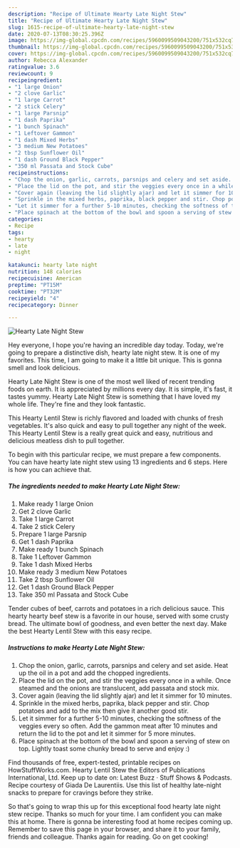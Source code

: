 ```yaml
---
description: "Recipe of Ultimate Hearty Late Night Stew"
title: "Recipe of Ultimate Hearty Late Night Stew"
slug: 1615-recipe-of-ultimate-hearty-late-night-stew
date: 2020-07-13T08:30:25.396Z
image: https://img-global.cpcdn.com/recipes/5960099509043200/751x532cq70/hearty-late-night-stew-recipe-main-photo.jpg
thumbnail: https://img-global.cpcdn.com/recipes/5960099509043200/751x532cq70/hearty-late-night-stew-recipe-main-photo.jpg
cover: https://img-global.cpcdn.com/recipes/5960099509043200/751x532cq70/hearty-late-night-stew-recipe-main-photo.jpg
author: Rebecca Alexander
ratingvalue: 3.6
reviewcount: 9
recipeingredient:
- "1 large Onion"
- "2 clove Garlic"
- "1 large Carrot"
- "2 stick Celery"
- "1 large Parsnip"
- "1 dash Paprika"
- "1 bunch Spinach"
- "1 Leftover Gammon"
- "1 dash Mixed Herbs"
- "3 medium New Potatoes"
- "2 tbsp Sunflower Oil"
- "1 dash Ground Black Pepper"
- "350 ml Passata and Stock Cube"
recipeinstructions:
- "Chop the onion, garlic, carrots, parsnips and celery and set aside. Heat up the oil in a pot and add the chopped ingredients."
- "Place the lid on the pot, and stir the veggies every once in a while. Once steamed and the onions are translucent, add passata and stock mix."
- "Cover again (leaving the lid slightly ajar) and let it simmer for 10 minutes."
- "Sprinkle in the mixed herbs, paprika, black pepper and stir. Chop potatoes and add to the mix then give it another good stir."
- "Let it simmer for a further 5-10 minutes, checking the softness of the veggies every so often. Add the gammon meat after 10 minutes and return the lid to the pot and let it simmer for 5 more minutes."
- "Place spinach at the bottom of the bowl and spoon a serving of stew on top. Lightly toast some chunky bread to serve and enjoy :)"
categories:
- Recipe
tags:
- hearty
- late
- night

katakunci: hearty late night 
nutrition: 148 calories
recipecuisine: American
preptime: "PT15M"
cooktime: "PT32M"
recipeyield: "4"
recipecategory: Dinner

---
```



![Hearty Late Night Stew](https://img-global.cpcdn.com/recipes/5960099509043200/751x532cq70/hearty-late-night-stew-recipe-main-photo.jpg)

Hey everyone, I hope you're having an incredible day today. Today, we're going to prepare a distinctive dish, hearty late night stew. It is one of my favorites. This time, I am going to make it a little bit unique. This is gonna smell and look delicious.

Hearty Late Night Stew is one of the most well liked of recent trending foods on earth. It is appreciated by millions every day. It is simple, it's fast, it tastes yummy. Hearty Late Night Stew is something that I have loved my whole life. They're fine and they look fantastic.

This Hearty Lentil Stew is richly flavored and loaded with chunks of fresh vegetables. It&#39;s also quick and easy to pull together any night of the week. This Hearty Lentil Stew is a really great quick and easy, nutritious and delicious meatless dish to pull together.


To begin with this particular recipe, we must prepare a few components. You can have hearty late night stew using 13 ingredients and 6 steps. Here is how you can achieve that.

<!--inarticleads1-->

##### The ingredients needed to make Hearty Late Night Stew:

1. Make ready 1 large Onion
1. Get 2 clove Garlic
1. Take 1 large Carrot
1. Take 2 stick Celery
1. Prepare 1 large Parsnip
1. Get 1 dash Paprika
1. Make ready 1 bunch Spinach
1. Take 1 Leftover Gammon
1. Take 1 dash Mixed Herbs
1. Make ready 3 medium New Potatoes
1. Take 2 tbsp Sunflower Oil
1. Get 1 dash Ground Black Pepper
1. Take 350 ml Passata and Stock Cube


Tender cubes of beef, carrots and potatoes in a rich delicious sauce. This hearty hearty beef stew is a favorite in our house, served with some crusty bread. The ultimate bowl of goodness, and even better the next day. Make the best Hearty Lentil Stew with this easy recipe. 

<!--inarticleads2-->

##### Instructions to make Hearty Late Night Stew:

1. Chop the onion, garlic, carrots, parsnips and celery and set aside. Heat up the oil in a pot and add the chopped ingredients.
1. Place the lid on the pot, and stir the veggies every once in a while. Once steamed and the onions are translucent, add passata and stock mix.
1. Cover again (leaving the lid slightly ajar) and let it simmer for 10 minutes.
1. Sprinkle in the mixed herbs, paprika, black pepper and stir. Chop potatoes and add to the mix then give it another good stir.
1. Let it simmer for a further 5-10 minutes, checking the softness of the veggies every so often. Add the gammon meat after 10 minutes and return the lid to the pot and let it simmer for 5 more minutes.
1. Place spinach at the bottom of the bowl and spoon a serving of stew on top. Lightly toast some chunky bread to serve and enjoy :)


Find thousands of free, expert-tested, printable recipes on HowStuffWorks.com. Hearty Lentil Stew the Editors of Publications International, Ltd. Keep up to date on: Latest Buzz · Stuff Shows &amp; Podcasts. Recipe courtesy of Giada De Laurentiis. Use this list of healthy late-night snacks to prepare for cravings before they strike. 

So that's going to wrap this up for this exceptional food hearty late night stew recipe. Thanks so much for your time. I am confident you can make this at home. There is gonna be interesting food at home recipes coming up. Remember to save this page in your browser, and share it to your family, friends and colleague. Thanks again for reading. Go on get cooking!
